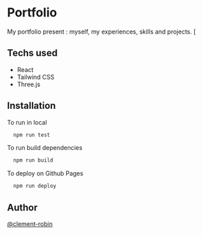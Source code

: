 # Portfolio

My portfolio present : myself, my experiences, skills and projects. 
[
## Techs used

- React
- Tailwind CSS
- Three.js


## Installation

To run in local

```bash
  npm run test
```

To run build dependencies

```bash
  npm run build
```

To deploy on Github Pages

```bash
  npm run deploy
```

## Author

[@clement-robin](https://www.github.com/clement-robin)
